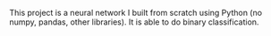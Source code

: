This project is a neural network I built from scratch using Python (no numpy, pandas, other libraries). It is able to do binary classification.
